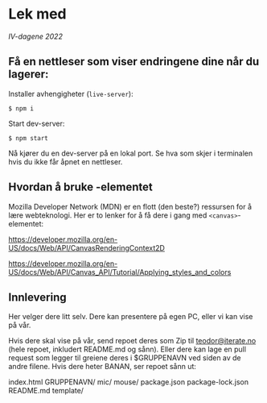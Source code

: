 # Lek med <canvas>

_IV-dagene 2022_

## Få en nettleser som viser endringene dine når du lagerer:

Installer avhengigheter (`live-server`):

    $ npm i
    
Start dev-server:

    $ npm start
    
Nå kjører du en dev-server på en lokal port. Se hva som skjer i terminalen hvis
du ikke får åpnet en nettleser.

## Hvordan å bruke <canvas>-elementet

Mozilla Developer Network (MDN) er en flott (den beste?) ressursen for å lære
webteknologi. Her er to lenker for å få dere i gang med `<canvas>`-elementet:

https://developer.mozilla.org/en-US/docs/Web/API/CanvasRenderingContext2D

https://developer.mozilla.org/en-US/docs/Web/API/Canvas_API/Tutorial/Applying_styles_and_colors

## Innlevering

Her velger dere litt selv. Dere kan presentere på egen PC, eller vi kan vise på
vår.

Hvis dere skal vise på vår, send repoet deres som Zip til teodor@iterate.no
(hele repoet, inkludert README.md og sånn). Eller dere kan lage en pull request
som legger til greiene deres i $GRUPPENAVN ved siden av de andre filene. Hvis
dere heter BANAN, ser repoet sånn ut:

index.html
GRUPPENAVN/
mic/
mouse/
package.json
package-lock.json
README.md
template/
